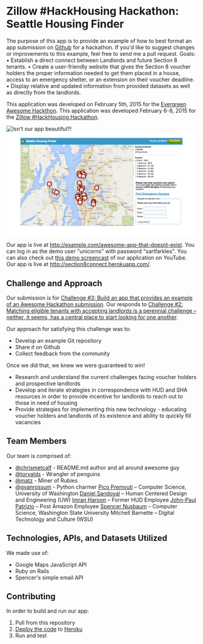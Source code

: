 # Zillow #HackHousing Hackathon: Seattle Housing Finder

The purpose of this app is to provide an example of how to best format an app submission on [Github](http://github.com) for a hackathon. If you'd like to suggest changes or improvements to this example, feel free to send me a pull request.
Goals:
•	Establish a direct connect between Landlords and future Section 8 tenants.
•	Create a user-friendly website that gives the Section 8 voucher holders the proper information needed to get them placed in a house, access to an emergency shelter, or an extension on their voucher deadline.
•	Display relative and updated information from provided datasets as well as directly from the landlords.

This application was developed on February 5th, 2015 for the [Evergreen Awesome Hackthon](http://example.com/this-goes-nowhere).
This application was developed February 6-8, 2015 for the [Zillow #HackHousing Hackathon](http://www.eventbrite.com/e/hack-housing-empowering-smarter-decisions-a-weekend-hackathon-registration-15310832111).

![Isn't our app beautiful?!](screenshot.jpg)
![Isn't our app beautiful?!](Picture1.png)

Our app is live at http://example.com/awesome-app-that-doesnt-exist. You can log in as the demo user "unicorns" with password "sartfarkles". You can also check out [this demo screencast](https://www.youtube.com/watch?v=dQw4w9WgXcQ) of our application on YouTube.
Our app is live at http://section8connect.herokuapp.com/.

## Challenge and Approach

Our submission is for [Challenge #3: Build an app that provides an example of an Awesome Hackathon submission](http://example.com/this-also-goes-nowhere).
Our responds to [Challenge #2: Matching eligible tenants with accepting landlords is a perennial challenge – neither, it seems, has a central place to start looking for one another](http://zillow.mediaroom.com/download/Housing+Hackathon+-+Background.pdf%20).

Our approach for satisfying this challenge was to:

- Develop an example Git repository
- Share it on Github
- Collect feedback from the community

Once we did that, we knew we were guaranteed to win!
- Research and understand the current challenges facing voucher holders and prospective landlords
- Develop and iterate strategies in correspondence with HUD and SHA resources in order to provide incentive for landlords to reach out to those in need of housing
- Provide strategies for implementing this new technology - educating voucher holders and landlords of its existence and ability to quickly fill vacancies

## Team Members

Our team is comprised of:

- [@chrismetcalf](http://github.com/chrismetcalf) - README.md author and all around awesome guy
- [@torvalds](http://github.com/torvalds) - Wrangler of penguins
- [@matz](http://github.com/matz) - Miner of Rubies
- [@gvanrossum](http://github.com/gvanrossum) - Python charmer
[Pico Premvuti](http://students.washington.edu/natatp) – Computer Science, University of Washington 
[Daniel Sandoval](http://www.desandoval.net) – Human Centered Design and Engineering (UW) 
[Imran Haroon]() – Former HUD Employee 
[John-Paul Patrizio]() – Post Amazon Employee 
[Spencer Nusbaum](http://www.spencernusbaum.me) – Computer Science, Washington State University
Mitchell Barnette – Digital Technology and Culture (WSU)  

## Technologies, APIs, and Datasets Utilized

We made use of:
- Google Maps JavaScript API
- Ruby on Rails
- Spencer's simple email API

## Contributing

In order to build and run our app:

1. Pull from this repository
2. [Deploy the code](https://github.com/d3sandoval/hack-housing-section8connect) to [Heroku](http://heroku.com)
3. Run and test

